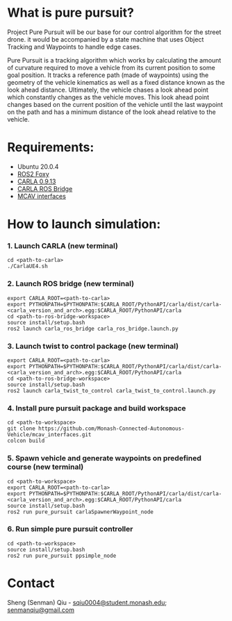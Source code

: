 # What is pure pursuit?
Project Pure Pursuit will be our base for our control algorithm for the street drone. it would be accompanied by a state machine that uses Object Tracking and Waypoints to handle edge cases.

Pure Pursuit is a tracking algorithm which works by calculating the amount of curvature required to move a vehicle from its current position to some goal position. It tracks a reference path (made of waypoints) using the geometry of the vehicle kinematics as well as a fixed distance known as the look ahead distance. Ultimately, the vehicle chases a look ahead point which constantly changes as the vehicle moves. This look ahead point changes based on the current position of the vehicle until the last waypoint on the path and has a minimum distance of the look ahead relative to the vehicle. 

# Requirements:
- Ubuntu 20.0.4
- [ROS2 Foxy](https://docs.ros.org/en/foxy/Installation/Ubuntu-Install-Debians.html)
- [CARLA 0.9.13](https://carla.readthedocs.io/en/latest/start_quickstart/#carla-installation) 
- [CARLA ROS Bridge](https://carla.readthedocs.io/projects/ros-bridge/en/latest/ros_installation_ros2/)
- [MCAV interfaces](https://github.com/Monash-Connected-Autonomous-Vehicle/mcav_interfaces)

# How to launch simulation:
### 1. Launch CARLA (new terminal)
    cd <path-to-carla>
    ./CarlaUE4.sh
### 2. Launch ROS bridge (new terminal)
    export CARLA_ROOT=<path-to-carla>
    export PYTHONPATH=$PYTHONPATH:$CARLA_ROOT/PythonAPI/carla/dist/carla-<carla_version_and_arch>.egg:$CARLA_ROOT/PythonAPI/carla
    cd <path-to-ros-bridge-workspace>
    source install/setup.bash
    ros2 launch carla_ros_bridge carla_ros_bridge.launch.py
### 3. Launch twist to control package (new terminal)
    export CARLA_ROOT=<path-to-carla>
    export PYTHONPATH=$PYTHONPATH:$CARLA_ROOT/PythonAPI/carla/dist/carla-<carla_version_and_arch>.egg:$CARLA_ROOT/PythonAPI/carla
    cd <path-to-ros-bridge-workspace>
    source install/setup.bash
    ros2 launch carla_twist_to_control carla_twist_to_control.launch.py
### 4. Install pure pursuit package and build workspace
    cd <path-to-workspace>
    git clone https://github.com/Monash-Connected-Autonomous-Vehicle/mcav_interfaces.git
    colcon build
### 5. Spawn vehicle and generate waypoints on predefined course (new terminal)
    cd <path-to-workspace>
    export CARLA_ROOT=<path-to-carla>
    export PYTHONPATH=$PYTHONPATH:$CARLA_ROOT/PythonAPI/carla/dist/carla-<carla_version_and_arch>.egg:$CARLA_ROOT/PythonAPI/carla
    source install/setup.bash
    ros2 run pure_pursuit carlaSpawnerWaypoint_node
### 6. Run simple pure pursuit controller
    cd <path-to-workspace>
    source install/setup.bash
    ros2 run pure_pursuit ppsimple_node

# Contact
Sheng (Senman) Qiu - sqiu0004@student.monash.edu; senmanqiu@gmail.com

